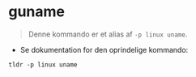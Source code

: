 # guname

> Denne kommando er et alias af `-p linux uname`.

- Se dokumentation for den oprindelige kommando:

`tldr -p linux uname`
